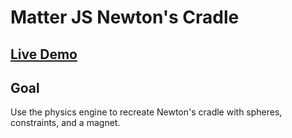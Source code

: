 # Matter JS Newton's Cradle

## [Live Demo](https://codepen.io/borntofrappe/full/qBBNOxY)

## Goal

Use the physics engine to recreate Newton's cradle with spheres, constraints, and a magnet.
